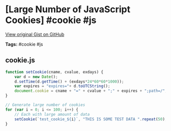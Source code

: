 # [Large Number of JavaScript Cookies] #cookie #js

[View original Gist on GitHub](https://gist.github.com/Integralist/772c7a32b313930dbb4493253d80e893)

**Tags:** #cookie #js

## cookie.js

```javascript
function setCookie(cname, cvalue, exdays) {
    var d = new Date();
    d.setTime(d.getTime() + (exdays*24*60*60*1000));
    var expires = "expires="+ d.toUTCString();
    document.cookie = cname + "=" + cvalue + ";" + expires + ";path=/";
}

// Generate large number of cookies
for (var i = 0; i <= 100; i++) {
    // Each with large amount of data
    setCookie(`test_cookie_${i}`, "THIS IS SOME TEST DATA ".repeat(50), 1);
}
```

